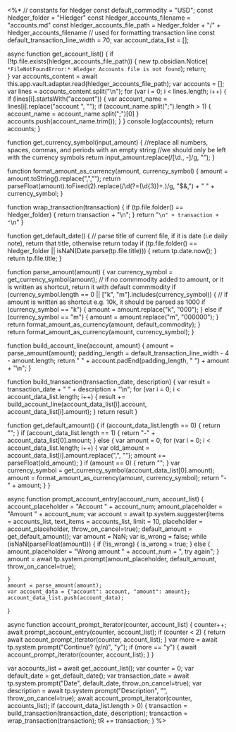 <%* 
// constants for hledger
const default_commodity = "USD";
const hledger_folder = "Hledger"
const hledger_accounts_filename = "accounts.md"
const hledger_accounts_file_path = hledger_folder + "/" + hledger_accounts_filename
// used for formatting transaction line
const default_transaction_line_width = 70;
var account_data_list = [];

async function get_account_list() {
    if (!tp.file.exists(hledger_accounts_file_path)) {
        new tp.obsidian.Notice(
            `*FileNotFoundError:*
            Hledger Accounts file is not found`);
        return;    
    }
    var accounts_content = await this.app.vault.adapter.read(hledger_accounts_file_path);
    var accounts = [];
    var lines = accounts_content.split("\n");
    for (var i = 0; i < lines.length; i++) {
        if (lines[i].startsWith("account")) {
            var account_name = lines[i].replace("account ", "");
            if (account_name.split(";").length > 1) {
                account_name = account_name.split(";")[0]
            }
            accounts.push(account_name.trim());
        }
    }
	console.log(accounts);
    return accounts;
}


function get_currency_symbol(input_amount) {
    //replace all numbers, spaces, commas, and periods with an empty string
    //we should only be left with the currency symbols
    return input_amount.replace(/[\d\., -]/g, "");
}


function format_amount_as_currency(amount, currency_symbol) {
    amount = amount.toString().replace(",","");
    return parseFloat(amount).toFixed(2).replace(/\d(?=(\d{3})+\.)/g, "$&,") + " " + currency_symbol;
}


function wrap_transaction(transaction) {
    if (tp.file.folder() == hledger_folder) {
        return transaction + "\n";
    }
    return "```\n" + transaction + "```\n"
}


function get_default_date() {
    // parse title of current file, if it is date (i.e daily note), return that title, otherwise return today
    if (tp.file.folder() == hledger_folder || isNaN(Date.parse(tp.file.title))) {
        return tp.date.now();
    }
    return tp.file.title;
}


function parse_amount(amount) {
    var currency_symbol = get_currency_symbol(amount);
    // if no commmodity added to amount, or it is written as shortcut, return it with default commmodity
    if (currency_symbol.length == 0 || ["k", "m"].includes(currency_symbol)) {
        // if amount is written as shortcut e.g. 10k, it should be parsed as 1000
        if (currency_symbol == "k") {
            amount = amount.replace("k", "000");
        } else if (currency_symbol == "m") {
            amount = amount.replace("m", "000000");
        }
        return format_amount_as_currency(amount, default_commodity);
    }    
    return format_amount_as_currency(amount, currency_symbol);
}


function build_account_line(account, amount) {
    amount = parse_amount(amount);
    padding_length = default_transaction_line_width - 4 - amount.length;
    return "    " + account.padEnd(padding_length, " ") + amount + "\n";
}


function build_transaction(transaction_date, description) {
    var result = transaction_date + " " + description + "\n";
    for (var i = 0; i < account_data_list.length; i++) {
        result += build_account_line(account_data_list[i].account, account_data_list[i].amount);
    }
    return result
}


function get_default_amount() {
    if (account_data_list.length == 0) {
        return "";
    }
    if (account_data_list.length == 1) {
        return "-" + account_data_list[0].amount;
    }
    else {
        var amount = 0;
        for (var i = 0; i < account_data_list.length; i++) {
            var old_amount = account_data_list[i].amount.replace(",", "");
            amount += parseFloat(old_amount);
        }
		if (amount == 0) {
		    return "";
		}
        var currency_symbol = get_currency_symbol(account_data_list[0].amount);
        amount = format_amount_as_currency(amount, currency_symbol);
        return "-" + amount;
    }
}


async function prompt_account_entry(account_num, account_list) {
    account_placeholder = "Account " + account_num;
    amount_placeholder = "Amount " + account_num;
    var account = await tp.system.suggester(items = accounts_list, text_items = accounts_list, limit = 10, placeholder = account_placeholder, throw_on_cancel=true);
    default_amount = get_default_amount();
    var amount = NaN;
    var is_wrong = false;
    while (isNaN(parseFloat(amount))) {
        if (!is_wrong) {
            is_wrong = true;
        }
        else {
            amount_placeholder = "Wrong amount " + account_num + ", try again";
        }
        amount = await tp.system.prompt(amount_placeholder, default_amount, throw_on_cancel=true);
        
    }
    amount = parse_amount(amount);
    var account_data = {"account": account, "amount": amount};
    account_data_list.push(account_data);
}

async function account_prompt_iterator(counter, account_list) {
    counter++;
    await prompt_account_entry(counter, account_list);
    if (counter < 2) {
        return await account_prompt_iterator(counter, account_list);
    }
    var more = await tp.system.prompt("Continue? (y/n)", "y");
    if (more == "y") {
        await account_prompt_iterator(counter, account_list);
    }
}


var accounts_list = await get_account_list();
var counter = 0;
var default_date = get_default_date();
var transaction_date = await tp.system.prompt("Date", default_date, throw_on_cancel=true);
var description = await tp.system.prompt("Description", "", throw_on_cancel=true);
await account_prompt_iterator(counter, accounts_list);
if (account_data_list.length > 0) {
    transaction = build_transaction(transaction_date, description);
    transaction = wrap_transaction(transaction);
    tR += transaction;
}
%>